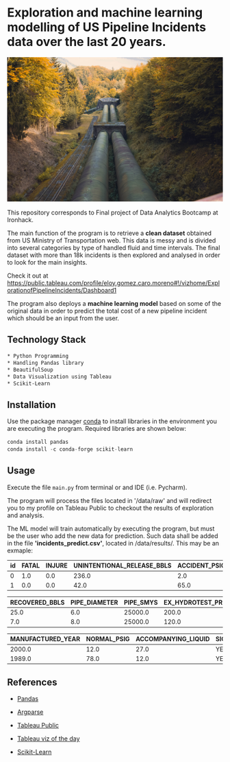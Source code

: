 # Exploration and machine learning modelling of US Pipeline Incidents data over the last 20 years. 

![Image](https://github.com/EloyGomez-bd/Ironhack_final_project/blob/main/data/images/quinten-de-graaf-L4gN0aeaPY4-unsplash.jpg)

This repository corresponds to Final project of Data Analytics Bootcamp at Ironhack.

The main function of the program is to retrieve a **clean dataset** obtained from US Ministry of Transportation web. This data is messy and is divided into several categories by type of handled fluid and time intervals. The final dataset with more than 18k incidents is then explored and analysed in order to look for the main insights.

Check it out at https://public.tableau.com/profile/eloy.gomez.caro.moreno#!/vizhome/ExplorationofPipelineIncidents/Dashboard1

The program also deploys a **machine learning model** based on some of the original data in order to predict the total cost of a new pipeline incident which should be an input from the user.

## Technology Stack

```
* Python Programming
* Handling Pandas library
* BeautifulSoup
* Data Visualization using Tableau
* Scikit-Learn
```

## Installation

Use the package manager [conda](https://docs.conda.io/projects/conda/en/latest/user-guide/install/) to install libraries in the environment you are executing the program. Required libraries are shown below:

```python
conda install pandas
conda install -c conda-forge scikit-learn 
```

## Usage

Execute the file ```main.py``` from terminal or and IDE (i.e. Pycharm).

The program will process the files located in '/data/raw' and will redirect you to my profile on Tableau Public to checkout the results of exploration and analysis.

The ML model will train automatically by executing the program, but must be the user who add the new data for prediction. Such data shall be added in the file __'incidents_predict.csv'__, located in /data/results/. This may be an exmaple:


| id | FATAL | INJURE | UNINTENTIONAL_RELEASE_BBLS |	ACCIDENT_PSIG |	MOP_PSIG |
| -- | ----- | ------ | -------------------------- | -------------- | -------- |
| 0  | 1.0	 | 0.0	  | 236.0                      | 2.0	          | 100.0	   |
| 1  | 0.0	 | 0.0	  | 42.0                       | 65.0	          | 10.0	   |

|	RECOVERED_BBLS |	PIPE_DIAMETER |	PIPE_SMYS |	EX_HYDROTEST_PRESSURE |
| -------------- | -------------- | --------- | --------------------- |
| 25.0            | 6.0	          | 25000.0 	| 200.0	                |
| 7.0             | 8.0	          | 25000.0 	| 120.0	                |

| MANUFACTURED_YEAR | NORMAL_PSIG | ACCOMPANYING_LIQUID | SIGNIFICANT |	SERIOUS |	
| ----------------- | ----------- | ------------------- | ----------- | ------- |
|	2000.0	          | 12.0	      | 27.0                | YES	        | YES     |
|	1989.0	          | 78.0	      | 12.0                | YES	        | NO      |

## References

- [Pandas](https://pandas.pydata.org/pandas-docs/stable/reference/index.html)

- [Argparse](https://docs.python.org/3.7/library/argparse.html)

- [Tableau Public](https://public.tableau.com/s/)

- [Tableau viz of the day](https://public.tableau.com/es-es/gallery/?tab=viz-of-the-day&type=viz-of-the-day)

- [Scikit-Learn](https://scikit-learn.org/stable/index.html)
